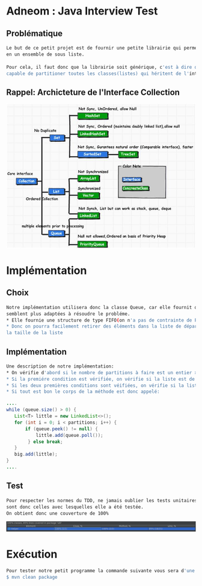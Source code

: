 # Adneom : Java Interview Test

## Problématique
```sh
Le but de ce petit projet est de fournir une petite librairie qui permet de partitioner une liste 
en un ensemble de sous liste.

Pour cela, il faut donc que la librairie soit générique, c'est à dire que notre librairie doit etre
capable de partitioner toutes les classes(listes) qui héritent de l'interface collection.
```
## Rappel: Archicteture de l'Interface Collection
![Alt text](https://github.com/MarLeo/adneom/blob/master/collection.jpg)

# Implémentation

## Choix
```sh
Notre implémentation utilisera donc la classe Queue, car elle fournit des méthodes qui nous
semblent plus adaptées à résoudre le probléme.
* Elle fournie une structure de type FIFO(on n'a pas de contrainte de Priorité ici)
* Donc on pourra facilement retirer des éléments dans la liste de départ, tout en réduisant 
la taille de la liste
```

## Implémentation
```sh
Une description de notre implémentation:
* On vérifie d'abord si le nombre de partitions à faire est un entier > 0, sinon une exception est lancée.
* Si la premiére condition est vérifiée, on vérifie si la liste est de type Queue, sinon on la transforme en Queue
* Si les deux premières conditions sont véifiées, on vérifie si la liste est vide , si oui une exception est lancée.
* Si tout est bon le corps de la méthode est donc appelé:
```
```java
....
while (queue.size() > 0) {
   List<T> little = new LinkedList<>();
   for (int i = 0; i < partitions; i++) {
       if (queue.peek() != null) {
           little.add(queue.poll());
        } else break;
   }
   big.add(little);
}
....
```

## Test
```sh
Pour respecter les normes du TDD, ne jamais oublier les tests unitaires!!! Les librairies hamcrest et JUnit
sont donc celles avec lesquelles elle a été testée.
On obtient donc une couverture de 100%
```
![Alt text](https://github.com/MarLeo/adneom/blob/master/couverture.PNG)

# Exécution
```sh
Pour tester notre petit programme la commande suivante vous sera d'une grande aide:
$ mvn clean package
```


